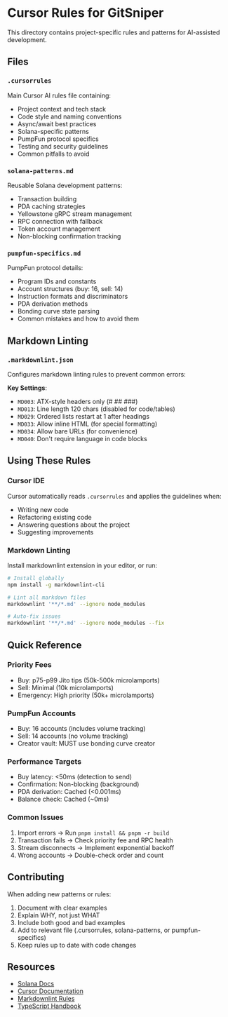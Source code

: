 # Cursor Rules for GitSniper

This directory contains project-specific rules and patterns for AI-assisted development.

## Files

### `.cursorrules`

Main Cursor AI rules file containing:

- Project context and tech stack
- Code style and naming conventions
- Async/await best practices
- Solana-specific patterns
- PumpFun protocol specifics
- Testing and security guidelines
- Common pitfalls to avoid

### `solana-patterns.md`

Reusable Solana development patterns:

- Transaction building
- PDA caching strategies
- Yellowstone gRPC stream management
- RPC connection with fallback
- Token account management
- Non-blocking confirmation tracking

### `pumpfun-specifics.md`

PumpFun protocol details:

- Program IDs and constants
- Account structures (buy: 16, sell: 14)
- Instruction formats and discriminators
- PDA derivation methods
- Bonding curve state parsing
- Common mistakes and how to avoid them

## Markdown Linting

### `.markdownlint.json`

Configures markdown linting rules to prevent common errors:

**Key Settings**:

- `MD003`: ATX-style headers only (# ## ###)
- `MD013`: Line length 120 chars (disabled for code/tables)
- `MD029`: Ordered lists restart at 1 after headings
- `MD033`: Allow inline HTML (for special formatting)
- `MD034`: Allow bare URLs (for convenience)
- `MD040`: Don't require language in code blocks

## Using These Rules

### Cursor IDE

Cursor automatically reads `.cursorrules` and applies the guidelines when:

- Writing new code
- Refactoring existing code
- Answering questions about the project
- Suggesting improvements

### Markdown Linting

Install markdownlint extension in your editor, or run:

```bash
# Install globally
npm install -g markdownlint-cli

# Lint all markdown files
markdownlint '**/*.md' --ignore node_modules

# Auto-fix issues
markdownlint '**/*.md' --ignore node_modules --fix
```

## Quick Reference

### Priority Fees

- Buy: p75-p99 Jito tips (50k-500k microlamports)
- Sell: Minimal (10k microlamports)
- Emergency: High priority (50k+ microlamports)

### PumpFun Accounts

- Buy: 16 accounts (includes volume tracking)
- Sell: 14 accounts (no volume tracking)
- Creator vault: MUST use bonding curve creator

### Performance Targets

- Buy latency: <50ms (detection to send)
- Confirmation: Non-blocking (background)
- PDA derivation: Cached (<0.001ms)
- Balance check: Cached (~0ms)

### Common Issues

1. Import errors → Run `pnpm install && pnpm -r build`
2. Transaction fails → Check priority fee and RPC health
3. Stream disconnects → Implement exponential backoff
4. Wrong accounts → Double-check order and count

## Contributing

When adding new patterns or rules:

1. Document with clear examples
2. Explain WHY, not just WHAT
3. Include both good and bad examples
4. Add to relevant file (.cursorrules, solana-patterns, or pumpfun-specifics)
5. Keep rules up to date with code changes

## Resources

- [Solana Docs](https://docs.solana.com)
- [Cursor Documentation](https://cursor.sh/docs)
- [Markdownlint Rules](https://github.com/DavidAnson/markdownlint)
- [TypeScript Handbook](https://www.typescriptlang.org/docs/)
